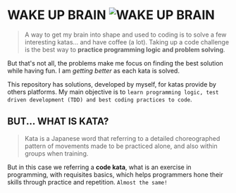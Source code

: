 # WAKE UP BRAIN ![WAKE UP BRAIN](https://img.icons8.com/cotton/35/000000/hot-coffee--v1.png)

>A way to get my brain into shape and used to coding is to solve a few interesting katas... and have coffee (a lot). Taking up a code challenge is the best way to **practice programming logic and problem solving**.

But that's not all, the problems make me focus on finding the best solution while having fun. I am *getting better* as each kata is solved.

This repository has solutions, developed by myself, for katas provide by others platforms. My main objective is to `learn programming logic, test driven development (TDD) and best coding practices to code`.


## BUT... WHAT IS KATA?

>Kata is a Japanese word that referring to a detailed choreographed pattern of movements made to be practiced alone, and also within groups when training.

But in this case we referring a **code kata**, what is an exercise in programming, with requisites basics, which helps programmers hone their skills through practice and repetition. `Almost the same!`
